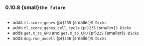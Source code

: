 ### 0.10.8 {small}`the future`

```{rubric} Features
```
* adds `tl.score_genes` {pr}`235` {smaller}`S Dicks`
* adds `tl.score_genes_cell_cycle` {pr}`235` {smaller}`S Dicks`
* adds `get.X_to_GPU` and `get.X_to_CPU` {pr}`235` {smaller}`S Dicks`
* adds `dcg.run_aucell` {pr}`236` {smaller}`S Dicks`


```{rubric} Performance
```

```{rubric} Bug fixes
```

```{rubric} Misc
```
